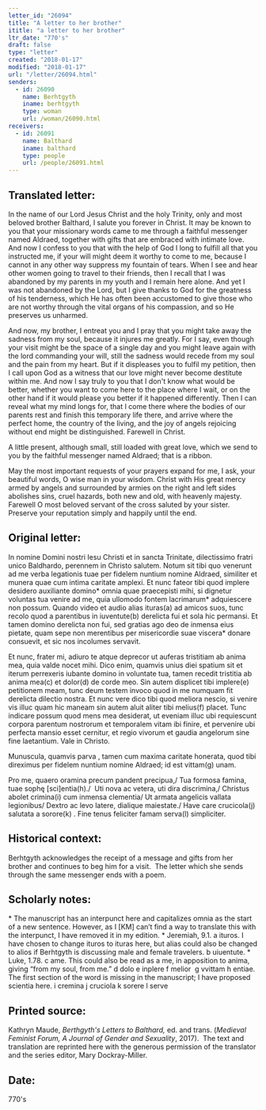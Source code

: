 ```yaml
---
letter_id: "26094"
title: "A letter to her brother"
ititle: "a letter to her brother"
ltr_date: "770's"
draft: false
type: "letter"
created: "2018-01-17"
modified: "2018-01-17"
url: "/letter/26094.html"
senders:
  - id: 26090
    name: Berhtgyth
    iname: berhtgyth
    type: woman
    url: /woman/26090.html
receivers:
  - id: 26091
    name: Balthard
    iname: balthard
    type: people
    url: /people/26091.html
---
```

<h2> Translated letter:</h2><p>In the name of our Lord Jesus Christ and the holy Trinity, only and most beloved brother Balthard, I salute you forever in Christ. It may be known to you that your missionary words came to me through a faithful messenger named Aldraed, together with gifts that are embraced with intimate love. And now I confess to you that with the help of God I long to fulfill all that you instructed me, if your will might deem it worthy to come to me, because I cannot in any other way suppress my fountain of tears. When I see and hear other women going to travel to their friends, then I recall that I was abandoned by my parents in my youth and I remain here alone. And yet I was not abandoned by the Lord, but I give thanks to God for the greatness of his tenderness, which He has often been accustomed to give those who are not worthy through the vital organs of his compassion, and so He preserves us unharmed.</p><p>And now, my brother, I entreat you and I pray that you might take away the sadness from my soul, because it injures me greatly. For I say, even though your visit might be the space of a single day and you might leave again with the lord commanding your will, still the sadness would recede from my soul and the pain from my heart. But if it displeases you to fulfil my petition, then I call upon God as a witness that our love might never become destitute within me. And now I say truly to you that I don't know what would be better, whether you want to come here to the place where I wait, or on the other hand if it would please you better if it happened differently. Then I can reveal what my mind longs for, that I come there where the bodies of our parents rest and finish this temporary life there, and arrive where the perfect home, the country of the living, and the joy of angels rejoicing without end might be distinguished. Farewell in Christ.</p><p>A little present, although small, still loaded with great love, which we send to you by the faithful messenger named Aldraed; that is a ribbon.</p><p>May the most important requests of your prayers expand for me, I ask, your beautiful words, O wise man in your wisdom. Christ with His great mercy armed by angels and surrounded by armies on the right and left sides abolishes sins, cruel hazards, both new and old, with heavenly majesty. Farewell O most beloved servant of the cross saluted by your sister. Preserve your reputation simply and happily until the end.</p><h2 class="mt-4"> Original letter:</h2><p>In nomine Domini nostri Iesu Christi et in sancta Trinitate, dilectissimo fratri unico Baldhardo, perennem in Christo salutem. Notum sit tibi quo venerunt ad me verba legationis tuae per fidelem nuntium nomine Aldraed, similiter et munera quae cum intima caritate amplexi. Et nunc fateor tibi quod implere desidero auxiliante domino* omnia quae praecepisti mihi, si dignetur voluntas tua venire ad me, quia ullomodo fontem lacrimarum* adquiescere non possum. Quando video et audio alias ituras(a) ad amicos suos, tunc recolo quod a parentibus in iuventute(b) derelicta fui et sola hic permansi. Et tamen domino derelicta non fui, sed gratias ago deo de inmensa eius pietate, quam sepe non merentibus per misericordie suae viscera* donare consuevit, et sic nos incolumes servavit.</p><p>Et nunc, frater mi, adiuro te atque deprecor ut auferas tristitiam ab anima mea, quia valde nocet mihi. Dico enim, quamvis unius diei spatium sit et iterum perrexeris iubante domino in voluntate tua, tamen recedit tristitia ab anima mea(c) et dolor(d) de corde meo. Sin autem displicet tibi implere(e) petitionem meam, tunc deum testem invoco quod in me numquam fit derelicta dilectio nostra. Et nunc vere dico tibi quod meliora nescio, si venire vis illuc quam hic maneam sin autem aluit aliter tibi melius(f) placet. Tunc indicare possum quod mens mea desiderat, ut eveniam illuc ubi requiescunt corpora parentum nostrorum et temporalem vitam ibi finire, et pervenire ubi perfecta mansio esset cernitur, et regio vivorum et gaudia angelorum sine fine laetantium. Vale in Christo.</p><p>Munuscula, quamvis parva , tamen cum maxima caritate honerata,&nbsp;quod tibi direximus per fidelem nuntium nomine Aldraed; id est vittam(g) unam.</p><p>Pro me, quaero oramina precum pandent precipua,/ Tua formosa famina, tuae sophę [sci]entia(h)./&nbsp; Uti nova ac vetera, uti dira discrimina,/ Christus abolet crimina(i) cum inmensa clementia/ Ut armata angelicis vallata legionibus/ Dextro ac levo latere, dialique maiestate./ Have care crucicola(j) salutata a sorore(k) . Fine tenus feliciter famam serva(l) simpliciter.</p><h2 class="mt-4"> Historical context:</h2><p>Berhtgyth acknowledges the receipt of a message and gifts from her brother and continues to beg him for a visit.&nbsp; The letter which she sends through the same messenger ends with a poem.</p><h2 class="mt-4"> Scholarly notes:</h2><p>* The manuscript has an interpunct here and capitalizes omnia as the start of a new sentence. However, as I [KM] can’t find a way to translate this with the interpunct, I have removed it in my edition. * Jeremiah, 9.1. a ituros. I have chosen to change ituros to ituras here, but alias could also be changed to alios if Berhtgyth is discussing male and female travelers. b uiuentute. * Luke, 1.78.&nbsp;c ame. This could also be read as a me, in apposition to anima, giving “from my soul, from me.” d dolo e inplere f melior&nbsp;&nbsp;g vvittam&nbsp;h entiae. The first section of the word is missing in the manuscript; I have proposed scientia here.&nbsp;i cremina&nbsp;j cruciola k sorere l serve</p><h2 class="mt-4"> Printed source:</h2><p>Kathryn Maude,&nbsp;<em>Berthgyth's Letters to Balthard,</em>&nbsp;ed. and trans. (<em>Medieval Feminist Forum, A Journal of Gender and Sexuality</em>, 2017).&nbsp; The text and translation are reprinted here with the generous permission of the translator and the series editor, Mary Dockray-Miller.</p><h2 class="mt-4"> Date:</h2>770's